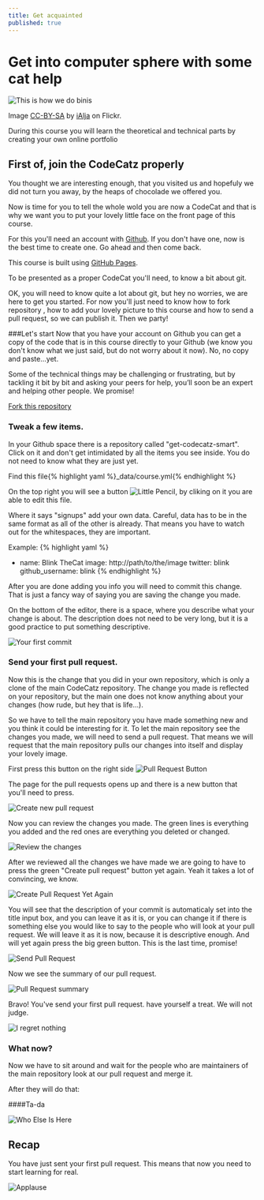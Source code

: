 ```yaml
---
title: Get acquainted
published: true
---
```


# Get into computer sphere with some cat help

![This is how we do binis]({{site.baseurl}}/img/codecatz/blinkoncomp.jpg)

Image [CC-BY-SA](https://creativecommons.org/licenses/by-sa/2.0/) by [iAlja](http://instagram.com/ialja) on Flickr.

During this course you will learn the theoretical and technical parts by 
creating your own online portfolio

## First of, join the CodeCatz properly
You thought we are interesting enough, that you visited us and hopefuly we did not turn you away,
by the heaps of chocolade we offered you.

Now is time for you to tell the whole wold you are now a CodeCat and that is why
we want you to put your lovely
little face on the front page of this course.

For this you'll need an account with [Github](https://github.com/).
If you don't have one, now is the best time to create one. Go ahead and then come back.

This course is built using [GitHub Pages](https://pages.github.com/).

To be presented as a proper CodeCat you'll need, to know a bit about git. 

OK, you will need to know quite a lot about git, but hey no worries, we are 
here to get you started. For now you'll just need to know how to fork repository
, how to add your lovely picture to this course and how to send a pull request, 
so we can publish it. Then we party!

###Let's start
Now that you have your account on Github you can get a copy of the code that is 
in this course directly to your Github (we know you don't know what we just said,
but do not worry about it now). No, no copy and paste...yet.

Some of the technical things may be challenging or frustrating, but by tackling 
it bit by bit and asking your peers for help, you’ll soon be an expert 
and helping other people. We promise!

<a class="btn btn-primary" href="https://github.com/ercchy/get-codecatz-smart/fork" target="_blank"><i class="fa fa-code-fork"></i> Fork this repository</a>

### Tweak a few items. 
In your Github space there is a repository called "get-codecatz-smart". Click on it
and don't get intimidated by all the items you see inside. You do not need to 
know what they are just yet.

Find this file{% highlight yaml %}_data/course.yml{% endhighlight %}

On the top right you will see a button ![Little Pencil]({{site.baseurl}}/img/codecatz/little_pencil.png), by cliking on it you are able to edit
this file.

Where it says "signups" add your own data. Careful, data has to be in the same format as
all of the other is already. That means you have to watch out for the whitespaces,
they are important.

Example:
{% highlight yaml %}
 - name: Blink TheCat
  image: http://path/to/the/image
  twitter: blink
  github_username: blink
{% endhighlight %}

After you are done adding you info you will need to commit this change. 
That is just a fancy way of saying you are saving the change you made.

On the bottom of the editor, there is a space, where you describe what your
change is about. The description does not need to be very long, but it is a good
practice to put something descriptive.

![Your first commit]({{site.baseurl}}/img/codecatz/commit.png)

### Send your first pull request. 

Now this is the change that you did in your own repository, which is only a 
clone of the main CodeCatz repository. The change you made is reflected on
your repository, but the main one does not know anything about your changes
(how rude, but hey that is life...).

So we have to tell the main repository you have made something new and you
think it could be interesting for it. To let the main repository see the changes 
you made, we will need to send a pull request. That means we will request that
the main repository pulls our changes into itself and display your lovely image.

First press this button on the right side ![Pull Request Button]({{site.baseurl}}/img/codecatz/little_pull_request.png)

The page for the pull requests opens up and there is a new button that you'll need 
to press.

![Create new pull request]({{site.baseurl}}/img/codecatz/create_new_pull_request.png)

Now you can review the changes you made. The green lines is everything you added
and the red ones are everything you deleted or changed.

![Review the changes]({{site.baseurl}}/img/codecatz/review_changes.png)

After we reviewed all the changes we have made we are going to have to press the green
"Create pull request" button yet again. Yeah it takes a lot of convincing, we know.

![Create Pull Request Yet Again]({{site.baseurl}}/img/codecatz/create_pullrequest_after_review.png)

You will see that the description of your commit is automaticaly set into the 
title input box, and you can leave it as it is, or you can change it if there is 
something else you would like to say to the people who will look at your pull request.
We will leave it as it is now, because it is descriptive enough.
And will yet again press the big green button. This is the last time, promise!

![Send Pull Request]({{site.baseurl}}/img/codecatz/send_pullrequest.png)

Now we see the summary of our pull request.

![Pull Request summary]({{site.baseurl}}/img/codecatz/summary_of_pullrequest.png)

Bravo! You've send your first pull request. have yourself a treat. We will not judge.

![I regret nothing]({{site.baseurl}}/img/codecatz/iregretnothing.jpeg)

### What now?

Now we have to sit around and wait for the people who are maintainers of the main
repository look at our pull request and merge it.

After they will do that:

####Ta-da

![Who Else Is Here]({{site.baseurl}}/img/codecatz/who_else.png)

## Recap

You have just sent your first pull request. This means that now you need to start
learning for real.

![Applause](http://media.giphy.com/media/Hc8PMCBjo9BXa/giphy.gif)